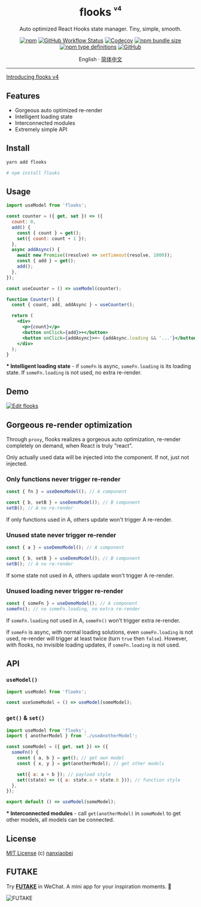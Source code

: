 <div align="center">
<h1>flooks <sup><sup><sub>v4</sub></sup></sup></h1>

Auto optimized React Hooks state manager. Tiny, simple, smooth.

[![npm](https://img.shields.io/npm/v/flooks?style=flat-square)](https://www.npmjs.com/package/flooks)
[![GitHub Workflow Status](https://img.shields.io/github/workflow/status/nanxiaobei/flooks/Test?style=flat-square)](https://github.com/nanxiaobei/flooks/actions?query=workflow%3ATest)
[![Codecov](https://img.shields.io/codecov/c/github/nanxiaobei/flooks?style=flat-square)](https://codecov.io/gh/nanxiaobei/flooks)
[![npm bundle size](https://img.shields.io/bundlephobia/minzip/flooks?style=flat-square)](https://bundlephobia.com/result?p=flooks)
[![npm type definitions](https://img.shields.io/npm/types/typescript?style=flat-square)](https://github.com/nanxiaobei/flooks/blob/master/src/index.ts)
[![GitHub](https://img.shields.io/github/license/nanxiaobei/flooks?style=flat-square)](https://github.com/nanxiaobei/flooks/blob/master/LICENSE)

English · [简体中文](./README.zh-CN.md)

</div>

---

[Introducing flooks v4](https://github.com/nanxiaobei/flooks/discussions/28)

## Features

- Gorgeous auto optimized re-render
- Intelligent loading state
- Interconnected modules
- Extremely simple API

## Install

```sh
yarn add flooks

# npm install flooks
```

## Usage

```jsx
import useModel from 'flooks';

const counter = ({ get, set }) => ({
  count: 0,
  add() {
    const { count } = get();
    set({ count: count + 1 });
  },
  async addAsync() {
    await new Promise((resolve) => setTimeout(resolve, 1000));
    const { add } = get();
    add();
  },
});

const useCounter = () => useModel(counter);

function Counter() {
  const { count, add, addAsync } = useCounter();

  return (
    <div>
      <p>{count}</p>
      <button onClick={add}>+</button>
      <button onClick={addAsync}>+~ {addAsync.loading && '...'}</button>
    </div>
  );
}
```

**\* Intelligent loading state** - if `someFn` is async, `someFn.loading` is its loading state. If `someFn.loading` is not used, no extra re-render.

## Demo

[![Edit flooks](https://codesandbox.io/static/img/play-codesandbox.svg)](https://codesandbox.io/s/flooks-gqye5?fontsize=14&hidenavigation=1&theme=dark)

## Gorgeous re-render optimization

Through `proxy`, flooks realizes a gorgeous auto optimization, re-render completely on demand, when React is truly "react".

Only actually used data will be injected into the component. If not, just not injected.

### Only functions never trigger re-render

```js
const { fn } = useDemoModel(); // A component

const { b, setB } = useDemoModel(); // B component
setB(); // A no re-render
```

If only functions used in A, others update won't trigger A re-render.

### Unused state never trigger re-render

```js
const { a } = useDemoModel(); // A component

const { b, setB } = useDemoModel(); // B component
setB(); // A no re-render
```

If some state not used in A, others update won't trigger A re-render.

### Unused loading never trigger re-render

```js
const { someFn } = useDemoModel(); // A component
someFn(); // no someFn.loading, no extra re-render
```

If `someFn.loading` not used in A, `someFn()` won't trigger extra re-render.

If `someFn` is async, with normal loading solutions, even `someFn.loading` is not used, re-render will trigger at least twice (turn `true` then `false`). However, with flooks, no invisible loading updates, if `someFn.loading` is not used.

## API

### `useModel()`

```js
import useModel from 'flooks';

const useSomeModel = () => useModel(someModel);
```

### `get()` & `set()`

```js
import useModel from 'flooks';
import { anotherModel } from './useAnotherModel';

const someModel = ({ get, set }) => ({
  someFn() {
    const { a, b } = get(); // get own model
    const { x, y } = get(anotherModel); // get other models

    set({ a: a + b }); // payload style
    set((state) => ({ a: state.a + state.b })); // function style
  },
});

export default () => useModel(someModel);
```

**\* Interconnected modules** - call `get(anotherModel)` in `someModel` to get other models, all models can be connected.

## License

[MIT License](https://github.com/nanxiaobei/flooks/blob/master/LICENSE) (c) [nanxiaobei](https://lee.so/)

## FUTAKE

Try [**FUTAKE**](https://sotake.com/f) in WeChat. A mini app for your inspiration moments. 🌈

![FUTAKE](https://s3.jpg.cm/2021/09/21/IFG3wi.png)
